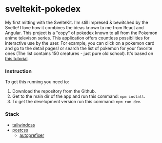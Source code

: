 # sveltekit-pokedex

My first mitting with the SvelteKit. I'm still impresed & bewitched by the Svelte! I love how it combines the ideas known to me from React and Angular. This project is a "copy" of pokedex known to all from the Pokemon anime televison series. This application offers countless possibilities for interactive use by the user. For example, you can click on a pokemon card and go to the detail pages! or search the list of pokemon for your favorite ones (The list contains 150 creatures - just pure old school). It's based on [this tutorial](https://www.youtube.com/watch?v=UU7MgYIbtAk).

### Instruction

To get this running you need to:

1. Download the repository from the Github.
2. Get to the main dir of the app and run this command: `npm install`.
3. To get the development version run this command: `npm run dev`.

### Stack

- [tailwindcss](https://tailwindcss.com/)
- [postcss](https://postcss.org/)
  - [autoprefixer](https://autoprefixer.github.io/)
